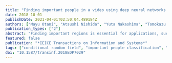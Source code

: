 ```yaml
---
title: "Finding important people in a video using deep neural networks with conditional random fields"
date: 2018-10-01
publishDate: 2021-04-01T02:50:04.489184Z
authors: ["Mayu Otani", "Atsushi Nishida", "Yuta Nakashima", "Tomokazu Sato", "Naokazu Yokoya"]
publication_types: ["2"]
abstract: "Finding important regions is essential for applications, such as content-aware video compression and video retargeting to automatically crop a region in a video for small screens. Since people are one of main subjects when taking a video, some methods for finding important regions use a visual attention model based on face/pedestrian detection to incorporate the knowledge that people are important. However, such methods usually do not distinguish important people from passers-by and bystanders, which results in false positives. In this paper, we propose a deep neural network (DNN)-based method, which classifies a person into important or unimportant, given a video containing multiple people in a single frame and captured with a hand-held camera. Intuitively, important/ unimportant labels are highly correlated given that corresponding people's spatial motions are similar. Based on this assumption, we propose to boost the performance of our important/unimportant classification by using conditional random fields (CRFs) built upon the DNN, which can be trained in an end-to-end manner. Our experimental results show that our method successfully classifies important people and the use of a DNN with CRFs improves the accuracy."
featured: false
publication: "*IEICE Transactions on Information and Systems*"
tags: ["conditional random field", "important people classification", "neural network"]
doi: "10.1587/transinf.2018EDP7029"
---
```


